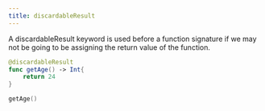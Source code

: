 ```yaml
---
title: discardableResult
---
```


A discardableResult keyword is used before a function signature if we may not be going to be assigning the return value of the function. 

````Swift
@discardableResult
func getAge() -> Int{
	return 24
}

getAge()
````
